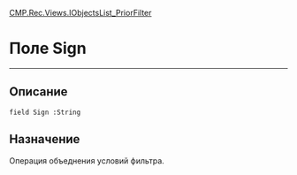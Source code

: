 ﻿---
Link: CMP.Rec.Views.IObjectsList_PriorFilter.@Sign
---

<!---  Навигация
[Имя проекта](#) :
-->
[CMP.Rec.Views.IObjectsList_PriorFilter](Default)

# Поле Sign
---

## Описание

    field Sign :String

<!--
## Аргументы{#Args}

### Аргумент1

Описание аргумента 1
-->

## Назначение

Операция объеднения условий фильтра.

<!--
## Пример

    Sign...
-->

